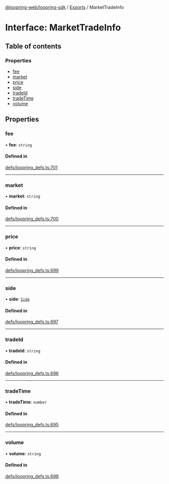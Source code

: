 [@loopring-web/loopring-sdk](../README.md) / [Exports](../modules.md) / MarketTradeInfo

# Interface: MarketTradeInfo

## Table of contents

### Properties

- [fee](MarketTradeInfo.md#fee)
- [market](MarketTradeInfo.md#market)
- [price](MarketTradeInfo.md#price)
- [side](MarketTradeInfo.md#side)
- [tradeId](MarketTradeInfo.md#tradeid)
- [tradeTime](MarketTradeInfo.md#tradetime)
- [volume](MarketTradeInfo.md#volume)

## Properties

### fee

• **fee**: `string`

#### Defined in

[defs/loopring_defs.ts:701](https://github.com/Loopring/loopring_sdk/blob/427d9da/src/defs/loopring_defs.ts#L701)

___

### market

• **market**: `string`

#### Defined in

[defs/loopring_defs.ts:700](https://github.com/Loopring/loopring_sdk/blob/427d9da/src/defs/loopring_defs.ts#L700)

___

### price

• **price**: `string`

#### Defined in

[defs/loopring_defs.ts:699](https://github.com/Loopring/loopring_sdk/blob/427d9da/src/defs/loopring_defs.ts#L699)

___

### side

• **side**: [`Side`](../enums/Side.md)

#### Defined in

[defs/loopring_defs.ts:697](https://github.com/Loopring/loopring_sdk/blob/427d9da/src/defs/loopring_defs.ts#L697)

___

### tradeId

• **tradeId**: `string`

#### Defined in

[defs/loopring_defs.ts:696](https://github.com/Loopring/loopring_sdk/blob/427d9da/src/defs/loopring_defs.ts#L696)

___

### tradeTime

• **tradeTime**: `number`

#### Defined in

[defs/loopring_defs.ts:695](https://github.com/Loopring/loopring_sdk/blob/427d9da/src/defs/loopring_defs.ts#L695)

___

### volume

• **volume**: `string`

#### Defined in

[defs/loopring_defs.ts:698](https://github.com/Loopring/loopring_sdk/blob/427d9da/src/defs/loopring_defs.ts#L698)
